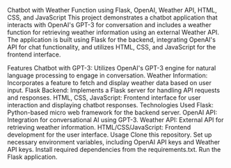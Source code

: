Chatbot with Weather Function using Flask, OpenAI, Weather API, HTML, CSS, and JavaScript
This project demonstrates a chatbot application that interacts with OpenAI's GPT-3 for conversation and includes a weather function for retrieving weather information using an external Weather API. The application is built using Flask for the backend, integrating OpenAI's API for chat functionality, and utilizes HTML, CSS, and JavaScript for the frontend interface.

Features
Chatbot with GPT-3: Utilizes OpenAI's GPT-3 engine for natural language processing to engage in conversation.
Weather Information: Incorporates a feature to fetch and display weather data based on user input.
Flask Backend: Implements a Flask server for handling API requests and responses.
HTML, CSS, JavaScript: Frontend interface for user interaction and displaying chatbot responses.
Technologies Used
Flask: Python-based micro web framework for the backend server.
OpenAI API: Integration for conversational AI using GPT-3.
Weather API: External API for retrieving weather information.
HTML/CSS/JavaScript: Frontend development for the user interface.
Usage
Clone this repository.
Set up necessary environment variables, including OpenAI API keys and Weather API keys.
Install required dependencies from the requirements.txt.
Run the Flask application.
